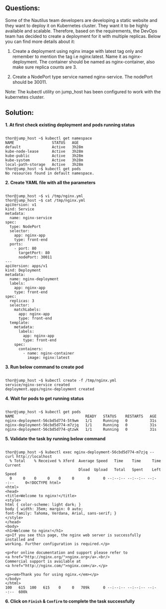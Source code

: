 

## Questions:

Some of the Nautilus team developers are developing a static website and they want to deploy it on Kubernetes cluster. They want it to be highly available and scalable. Therefore, based on the requirements, the DevOps team has decided to create a deployment for it with multiple replicas. Below you can find more details about it:



1. Create a deployment using nginx image with latest tag only and remember to mention the tag i.e nginx:latest. Name it as nginx-deployment. The container should be named as nginx-container, also make sure replica counts are 3.

2. Create a NodePort type service named nginx-service. The nodePort should be 30011.

Note: The kubectl utility on jump_host has been configured to work with the kubernetes cluster.

## Solution:  

**1. At first  check existing deployment and  pods running status**  

```

thor@jump_host ~$ kubectl get namespace
NAME                 STATUS   AGE
default              Active   3h28m
kube-node-lease      Active   3h28m
kube-public          Active   3h28m
kube-system          Active   3h28m
local-path-storage   Active   3h28m
thor@jump_host ~$ kubectl get pods
No resources found in default namespace.
```

**2.  Create YAML  file with all the parameters**

```

thor@jump_host ~$ vi /tmp/nginx.yml
thor@jump_host ~$ cat /tmp/nginx.yml
apiVersion: v1
kind: Service
metadata:
  name: nginx-service
spec:
  type: NodePort
  selector:
    app: nginx-app
    type: front-end
  ports:
    - port: 80
      targetPort: 80
      nodePort: 30011
---
apiVersion: apps/v1
kind: Deployment
metadata:
  name: nginx-deployment
  labels:
    app: nginx-app
    type: front-end
spec:
  replicas: 3
  selector:
    matchLabels:
      app: nginx-app
      type: front-end
  template:
    metadata:
      labels:
        app: nginx-app
        type: front-end
    spec:
      containers:
        - name: nginx-container
          image: nginx:latest
```
 
**3. Run below command to create pod**

```

thor@jump_host ~$ kubectl create -f /tmp/nginx.yml
service/nginx-service created
deployment.apps/nginx-deployment created
```

**4.  Wait for pods to get running status**

```

thor@jump_host ~$ kubectl get pods
NAME                                READY   STATUS    RESTARTS   AGE
nginx-deployment-56cbd5d774-5t9wm   1/1     Running   0          31s
nginx-deployment-56cbd5d774-m7zjq   1/1     Running   0          31s
nginx-deployment-56cbd5d774-qtzwk   1/1     Running   0          31s
```

**5.  Validate the task by running below command**

```

thor@jump_host ~$ kubectl exec nginx-deployment-56cbd5d774-m7zjq -- curl http://localhost
  % Total    % Received % Xferd  Average Speed   Time    Time     Time  Current
                                 Dload  Upload   Total   Spent    Left  Speed
  0     0    0     0    0     0      0      0 --:--:-- --:--:-- --:--:--     0<!DOCTYPE html>
<html>
<head>
<title>Welcome to nginx!</title>
<style>
html { color-scheme: light dark; }
body { width: 35em; margin: 0 auto;
font-family: Tahoma, Verdana, Arial, sans-serif; }
</style>
</head>
<body>
<h1>Welcome to nginx!</h1>
<p>If you see this page, the nginx web server is successfully installed and
working. Further configuration is required.</p>

<p>For online documentation and support please refer to
<a href="http://nginx.org/">nginx.org</a>.<br/>
Commercial support is available at
<a href="http://nginx.com/">nginx.com</a>.</p>

<p><em>Thank you for using nginx.</em></p>
</body>
</html>
100   615  100   615    0     0   709k      0 --:--:-- --:--:-- --:--:--  600k
```

**6.  Click on `Finish` & `Confirm` to complete the task successfully**



